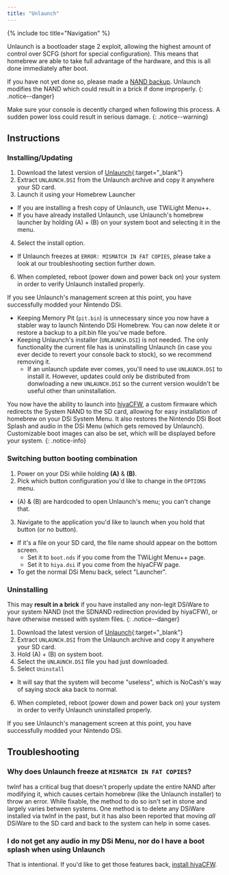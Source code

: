 ```yaml
---
title: "Unlaunch"
---
```


{% include toc title="Navigation" %}

Unlaunch is a bootloader stage 2 exploit, allowing the highest amount of control over SCFG (short for special configuration). This means that homebrew are able to take full advantage of the hardware, and this is all done immediately after boot.

If you have not yet done so, please made a [NAND backup](dump-nand). Unlaunch modifies the NAND which could result in a brick if done improperly.
{: .notice--danger}

Make sure your console is decently charged when following this process. A sudden power loss could result in serious damage.
{: .notice--warning}

## Instructions
### Installing/Updating
1. Download the latest version of [Unlaunch](https://problemkaputt.de/unlaunch.zip){:target="_blank"}
2. Extract `UNLAUNCH.DSI` from the Unlaunch archive and copy it anywhere your SD card.
3. Launch it using your Homebrew Launcher
  - If you are installing a fresh copy of Unlaunch, use TWiLight Menu++.
  - If you have already installed Unlaunch, use Unlaunch's homebrew launcher by holding (A) + (B) on your system boot and selecting it in the menu.
4. Select the install option.
  - If Unlaunch freezes at `ERROR: MISMATCH IN FAT COPIES`, please take a look at our troubleshooting section further down.
6. When completed, reboot (power down and power back on) your system in order to verify Unlaunch installed properly.

If you see Unlaunch's management screen at this point, you have successfully modded your Nintendo DSi.

- Keeping Memory Pit (`pit.bin`) is unnecessary since you now have a stabler way to launch Nintendo DSi Homebrew. You can now delete it or restore a backup to a pit.bin file you've made before.
- Keeping Unlaunch's installer (`UNLAUNCH.DSI`) is not needed. The only functionality the current file has is uninstalling Unlaunch (in case you ever decide to revert your console back to stock), so we recommend removing it.
  - If an unlaunch update ever comes, you'll need to use `UNLAUNCH.DSI` to install it. However, updates could only be distributed from donwloading a new `UNLAUNCH.DSI` so the current version wouldn't be useful other than uninstallation.

You now have the ability to launch into [hiyaCFW](installing-hiyacfw), a custom firmware which redirects the System NAND to the SD card, allowing for easy installation of homebrew on your DSi System Menu. It also restores the Nintendo DSi Boot Splash and audio in the DSi Menu (which gets removed by Unlaunch). Customizable boot images can also be set, which will be displayed before your system.
{: .notice-info}

### Switching button booting combination

1. Power on your DSi while holding **(A)** & **(B)**.
2. Pick which button configuration you'd like to change in the `OPTIONS` menu.
  - (A) & (B) are hardcoded to open Unlaunch's menu; you can't change that.
3. Navigate to the application you'd like to launch when you hold that button (or no button).
  - If it's a file on your SD card, the file name should appear on the bottom screen.
    - Set it to `boot.nds` if you come from the TWiLight Menu++ page.
    - Set it to `hiya.dsi` if you come from the hiyaCFW page.
  - To get the normal DSi Menu back, select "Launcher".

### Uninstalling

This may **result in a brick** if you have installed any non-legit DSiWare to your system NAND (not the SDNAND redirection provided by hiyaCFW), or have otherwise messed with system files.
{: .notice--danger}

1. Download the latest version of [Unlaunch](https://problemkaputt.de/unlaunch.zip){:target="_blank"}
2. Extract `UNLAUNCH.DSI` from the Unlaunch archive and copy it anywhere your SD card.
3. Hold (A) + (B) on system boot.
4. Select the `UNLAUNCH.DSI` file you had just downloaded.
5. Select `Uninstall`
  - It will say that the system will become "useless", which is NoCash's way of saying stock aka back to normal.
6. When completed, reboot (power down and power back on) your system in order to verify Unlaunch uninstalled properly.

If you see Unlaunch's management screen at this point, you have successfully modded your Nintendo DSi.

## Troubleshooting

### Why does Unlaunch freeze at `MISMATCH IN FAT COPIES`?
twlnf has a critical bug that doesn't properly update the entire NAND after modifying it, which causes certain homebrew (like the Unlaunch installer) to throw an error. While fixable, the method to do so isn't set in stone and largely varies between systems. One method is to delete any DSiWare installed via twlnf in the past, but it has also been reported that moving *all* DSiWare to the SD card and back to the system can help in some cases.

### I do not get any audio in my DSi Menu, nor do I have a boot splash when using Unlaunch
That is intentional. If you'd like to get those features back, [install hiyaCFW](installing-hiyacfw).

